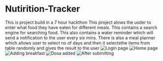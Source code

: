 # Nutirition-Tracker
This is project build in a 7 hour hackthon
This project alows the usder to enter what food they have eaten for different meals.
This contains a search engine for searching food.
This also contains a water reminder which will send a notification to the user every six mins.
There is also a meal planner which allows user to select no of days and then it selectsthe items from table randomly and gives the result to the user
![Login page](https://user-images.githubusercontent.com/46615961/108815003-c184f000-75d9-11eb-874f-40ea3c4b57de.JPG)
![Home page](https://user-images.githubusercontent.com/46615961/108815293-35bf9380-75da-11eb-858a-b96189cf71f3.JPG)
![Adding breakfast](https://user-images.githubusercontent.com/46615961/108815303-3c4e0b00-75da-11eb-9393-24cfc57e71ce.JPG)
![Dosa added](https://user-images.githubusercontent.com/46615961/108815315-407a2880-75da-11eb-8b03-f9b0da40855f.JPG)
![After submitting](https://user-images.githubusercontent.com/46615961/108815326-453edc80-75da-11eb-8c84-3aca68a902c4.JPG)

